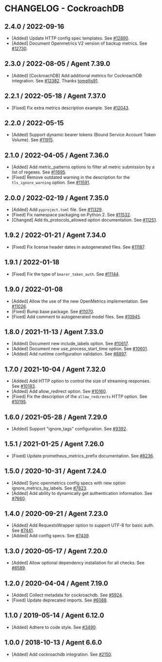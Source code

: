 # CHANGELOG - CockroachDB

## 2.4.0 / 2022-09-16

* [Added] Update HTTP config spec templates. See [#12890](https://github.com/DataDog/integrations-core/pull/12890).
* [Added] Document Openmetrics V2 version of backup metrics. See [#12730](https://github.com/DataDog/integrations-core/pull/12730).

## 2.3.0 / 2022-08-05 / Agent 7.39.0

* [Added] [CockroachDB] Add additional metrics for CockroachDB integration. See [#12382](https://github.com/DataDog/integrations-core/pull/12382). Thanks [tomellis91](https://github.com/tomellis91).

## 2.2.1 / 2022-05-18 / Agent 7.37.0

* [Fixed] Fix extra metrics description example. See [#12043](https://github.com/DataDog/integrations-core/pull/12043).

## 2.2.0 / 2022-05-15

* [Added] Support dynamic bearer tokens (Bound Service Account Token Volume). See [#11915](https://github.com/DataDog/integrations-core/pull/11915).

## 2.1.0 / 2022-04-05 / Agent 7.36.0

* [Added] Add metric_patterns options to filter all metric submission by a list of regexes. See [#11695](https://github.com/DataDog/integrations-core/pull/11695).
* [Fixed] Remove outdated warning in the description for the `tls_ignore_warning` option. See [#11591](https://github.com/DataDog/integrations-core/pull/11591).

## 2.0.0 / 2022-02-19 / Agent 7.35.0

* [Added] Add `pyproject.toml` file. See [#11329](https://github.com/DataDog/integrations-core/pull/11329).
* [Fixed] Fix namespace packaging on Python 2. See [#11532](https://github.com/DataDog/integrations-core/pull/11532).
* [Changed] Add tls_protocols_allowed option documentation. See [#11251](https://github.com/DataDog/integrations-core/pull/11251).

## 1.9.2 / 2022-01-21 / Agent 7.34.0

* [Fixed] Fix license header dates in autogenerated files. See [#11187](https://github.com/DataDog/integrations-core/pull/11187).

## 1.9.1 / 2022-01-18

* [Fixed] Fix the type of `bearer_token_auth`. See [#11144](https://github.com/DataDog/integrations-core/pull/11144).

## 1.9.0 / 2022-01-08

* [Added] Allow the use of the new OpenMetrics implementation. See [#11026](https://github.com/DataDog/integrations-core/pull/11026).
* [Fixed] Bump base package. See [#11070](https://github.com/DataDog/integrations-core/pull/11070).
* [Fixed] Add comment to autogenerated model files. See [#10945](https://github.com/DataDog/integrations-core/pull/10945).

## 1.8.0 / 2021-11-13 / Agent 7.33.0

* [Added] Document new include_labels option. See [#10617](https://github.com/DataDog/integrations-core/pull/10617).
* [Added] Document new use_process_start_time option. See [#10601](https://github.com/DataDog/integrations-core/pull/10601).
* [Added] Add runtime configuration validation. See [#8897](https://github.com/DataDog/integrations-core/pull/8897).

## 1.7.0 / 2021-10-04 / Agent 7.32.0

* [Added] Add HTTP option to control the size of streaming responses. See [#10183](https://github.com/DataDog/integrations-core/pull/10183).
* [Added] Add allow_redirect option. See [#10160](https://github.com/DataDog/integrations-core/pull/10160).
* [Fixed] Fix the description of the `allow_redirects` HTTP option. See [#10195](https://github.com/DataDog/integrations-core/pull/10195).

## 1.6.0 / 2021-05-28 / Agent 7.29.0

* [Added] Support "ignore_tags" configuration. See [#9392](https://github.com/DataDog/integrations-core/pull/9392).

## 1.5.1 / 2021-01-25 / Agent 7.26.0

* [Fixed] Update prometheus_metrics_prefix documentation. See [#8236](https://github.com/DataDog/integrations-core/pull/8236).

## 1.5.0 / 2020-10-31 / Agent 7.24.0

* [Added] Sync openmetrics config specs with new option ignore_metrics_by_labels. See [#7823](https://github.com/DataDog/integrations-core/pull/7823).
* [Added] Add ability to dynamically get authentication information. See [#7660](https://github.com/DataDog/integrations-core/pull/7660).

## 1.4.0 / 2020-09-21 / Agent 7.23.0

* [Added] Add RequestsWrapper option to support UTF-8 for basic auth. See [#7441](https://github.com/DataDog/integrations-core/pull/7441).
* [Added] Add config specs. See [#7439](https://github.com/DataDog/integrations-core/pull/7439).

## 1.3.0 / 2020-05-17 / Agent 7.20.0

* [Added] Allow optional dependency installation for all checks. See [#6589](https://github.com/DataDog/integrations-core/pull/6589).

## 1.2.0 / 2020-04-04 / Agent 7.19.0

* [Added] Collect metadata for cockroachdb. See [#5924](https://github.com/DataDog/integrations-core/pull/5924).
* [Fixed] Update deprecated imports. See [#6088](https://github.com/DataDog/integrations-core/pull/6088).

## 1.1.0 / 2019-05-14 / Agent 6.12.0

* [Added] Adhere to code style. See [#3490](https://github.com/DataDog/integrations-core/pull/3490).

## 1.0.0 / 2018-10-13 / Agent 6.6.0

* [Added] Add cockroachdb integration. See [#2150][1].

[1]: https://github.com/DataDog/integrations-core/pull/2150
